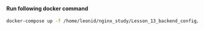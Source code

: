 #### Run following docker command 
```bash
docker-compose up -f /home/leonid/nginx_study/Lesson_13_backend_config/docker-compose.yml
```